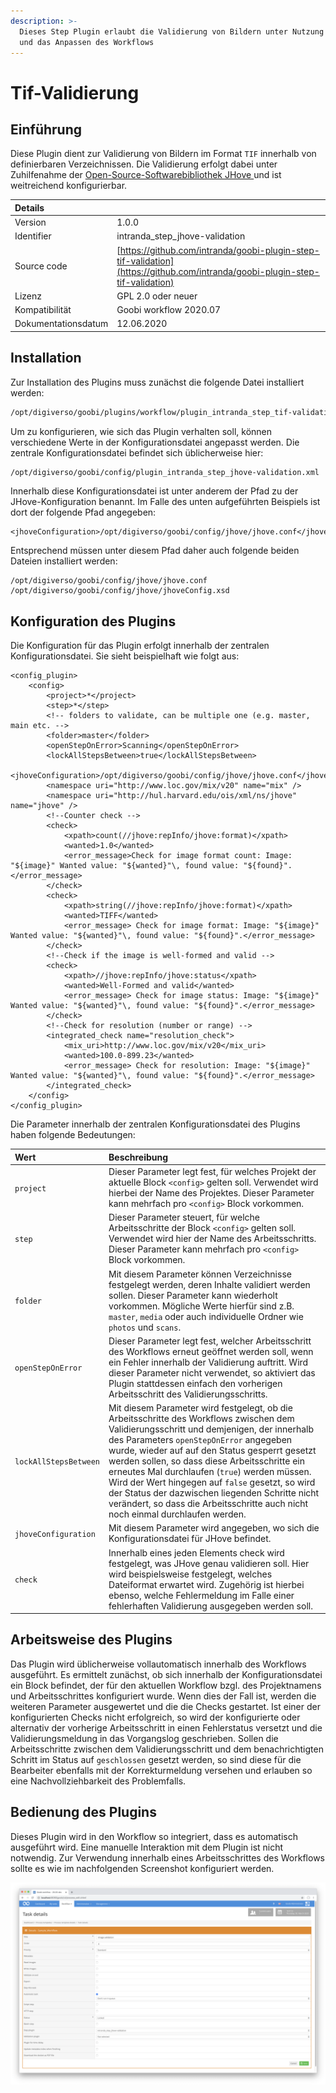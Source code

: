 ```yaml
---
description: >-
  Dieses Step Plugin erlaubt die Validierung von Bildern unter Nutzung von JHove
  und das Anpassen des Workflows
---
```


# Tif-Validierung

## Einführung

Diese Plugin dient zur Validierung von Bildern im Format `TIF` innerhalb von definierbaren Verzeichnissen. Die Validierung erfolgt dabei unter Zuhilfenahme der [Open-Source-Softwarebibliothek JHove ](https://jhove.openpreservation.org/)und ist weitreichend konfigurierbar.

| Details |  |
| :--- | :--- |
| Version | 1.0.0 |
| Identifier | intranda\_step\_jhove-validation |
| Source code | [https://github.com/intranda/goobi-plugin-step-tif-validation](https://github.com/intranda/goobi-plugin-step-tif-validation) |
| Lizenz | GPL 2.0 oder neuer |
| Kompatibilität | Goobi workflow 2020.07 |
| Dokumentationsdatum | 12.06.2020 |

## Installation

Zur Installation des Plugins muss zunächst die folgende Datei installiert werden:

```bash
/opt/digiverso/goobi/plugins/workflow/plugin_intranda_step_tif-validation.jar
```

Um zu konfigurieren, wie sich das Plugin verhalten soll, können verschiedene Werte in der Konfigurationsdatei angepasst werden. Die zentrale Konfigurationsdatei befindet sich üblicherweise hier:

```bash
/opt/digiverso/goobi/config/plugin_intranda_step_jhove-validation.xml
```

Innerhalb diese Konfigurationsdatei ist unter anderem der Pfad zu der JHove-Konfiguration benannt. Im Falle des unten aufgeführten Beispiels ist dort der folgende Pfad angegeben:

```markup
<jhoveConfiguration>/opt/digiverso/goobi/config/jhove/jhove.conf</jhoveConfiguration>
```

Entsprechend müssen unter diesem Pfad daher auch folgende beiden Dateien installiert werden:

```markup
/opt/digiverso/goobi/config/jhove/jhove.conf
/opt/digiverso/goobi/config/jhove/jhoveConfig.xsd
```

## Konfiguration des Plugins

Die Konfiguration für das Plugin erfolgt innerhalb der zentralen Konfigurationsdatei. Sie sieht beispielhaft wie folgt aus:

```markup
<config_plugin>
    <config>
        <project>*</project>
        <step>*</step>
        <!-- folders to validate, can be multiple one (e.g. master, main etc. -->
        <folder>master</folder>
        <openStepOnError>Scanning</openStepOnError>
        <lockAllStepsBetween>true</lockAllStepsBetween>
        <jhoveConfiguration>/opt/digiverso/goobi/config/jhove/jhove.conf</jhoveConfiguration>
        <namespace uri="http://www.loc.gov/mix/v20" name="mix" />
        <namespace uri="http://hul.harvard.edu/ois/xml/ns/jhove" name="jhove" />
        <!--Counter check -->
        <check>
            <xpath>count(//jhove:repInfo/jhove:format)</xpath>
            <wanted>1.0</wanted>
            <error_message>Check for image format count: Image: "${image}" Wanted value: "${wanted}"\, found value: "${found}".</error_message>
        </check>
        <check>
            <xpath>string(//jhove:repInfo/jhove:format)</xpath>
            <wanted>TIFF</wanted>
            <error_message> Check for image format: Image: "${image}" Wanted value: "${wanted}"\, found value: "${found}".</error_message>
        </check>
        <!--Check if the image is well-formed and valid -->
        <check>
            <xpath>//jhove:repInfo/jhove:status</xpath>
            <wanted>Well-Formed and valid</wanted>
            <error_message> Check for image status: Image: "${image}" Wanted value: "${wanted}"\, found value: "${found}".</error_message>
        </check>
        <!--Check for resolution (number or range) -->
        <integrated_check name="resolution_check">
            <mix_uri>http://www.loc.gov/mix/v20</mix_uri>
            <wanted>100.0-899.23</wanted>
            <error_message> Check for resolution: Image: "${image}" Wanted value: "${wanted}"\, found value: "${found}".</error_message>
        </integrated_check>
    </config>
</config_plugin>
```

Die Parameter innerhalb der zentralen Konfigurationsdatei des Plugins haben folgende Bedeutungen:

| Wert | Beschreibung |
| :--- | :--- |
| `project` | Dieser Parameter legt fest, für welches Projekt der aktuelle Block `<config>` gelten soll. Verwendet wird hierbei der Name des Projektes. Dieser Parameter kann mehrfach pro `<config>` Block vorkommen. |
| `step` | Dieser Parameter steuert, für welche Arbeitsschritte der Block `<config>` gelten soll. Verwendet wird hier der Name des Arbeitsschritts. Dieser Parameter kann mehrfach pro `<config>` Block vorkommen. |
| `folder` | Mit diesem Parameter können Verzeichnisse festgelegt werden, deren Inhalte validiert werden sollen. Dieser Parameter kann wiederholt vorkommen. Mögliche Werte hierfür sind z.B. `master`, `media` oder auch individuelle Ordner wie `photos` und `scans`. |
| `openStepOnError` | Dieser Parameter legt fest, welcher Arbeitsschritt des Workflows erneut geöffnet werden soll, wenn ein Fehler innerhalb der Validierung auftritt. Wird dieser Parameter nicht verwendet, so aktiviert das Plugin stattdessen einfach den vorherigen Arbeitsschritt des Validierungsschritts. |
| `lockAllStepsBetween` | Mit diesem Parameter wird festgelegt, ob die Arbeitsschritte des Workflows zwischen dem Validierungsschritt und demjenigen, der innerhalb des Parameters `openStepOnError` angegeben wurde, wieder auf auf den Status gesperrt gesetzt werden sollen, so dass diese Arbeitsschritte ein erneutes Mal durchlaufen \(`true`\) werden müssen. Wird der Wert hingegen auf `false` gesetzt, so wird der Status der dazwischen liegenden Schritte nicht verändert, so dass die Arbeitsschritte auch nicht noch einmal durchlaufen werden. |
| `jhoveConfiguration` | Mit diesem Parameter wird angegeben, wo sich die Konfigurationsdatei für JHove befindet. |
| `check` | Innerhalb eines jeden Elements check wird festgelegt, was JHove genau validieren soll. Hier wird beispielsweise festgelegt, welches Dateiformat erwartet wird. Zugehörig ist hierbei ebenso, welche Fehlermeldung im Falle einer fehlerhaften Validierung ausgegeben werden soll. |

## Arbeitsweise des Plugins

Das Plugin wird üblicherweise vollautomatisch innerhalb des Workflows ausgeführt. Es ermittelt zunächst, ob sich innerhalb der Konfigurationsdatei ein Block befindet, der für den aktuellen Workflow bzgl. des Projektnamens und Arbeitsschrittes konfiguriert wurde. Wenn dies der Fall ist, werden die weiteren Parameter ausgewertet und die die Checks gestartet. Ist einer der konfigurierten Checks nicht erfolgreich, so wird der konfigurierte oder alternativ der vorherige Arbeitsschritt in einen Fehlerstatus versetzt und die Validierungsmeldung in das Vorgangslog geschrieben. Sollen die Arbeitsschritte zwischen dem Validierungsschritt und dem benachrichtigten Schritt im Status auf `geschlossen` gesetzt werden, so sind diese für die Bearbeiter ebenfalls mit der Korrekturmeldung versehen und erlauben so eine Nachvollziehbarkeit des Problemfalls.

## Bedienung des Plugins

Dieses Plugin wird in den Workflow so integriert, dass es automatisch ausgeführt wird. Eine manuelle Interaktion mit dem Plugin ist nicht notwendig. Zur Verwendung innerhalb eines Arbeitsschrittes des Workflows sollte es wie im nachfolgenden Screenshot konfiguriert werden.

![Integration des Plugins in den Workflow](../.gitbook/assets/intranda_step_jhove-validation.png)

